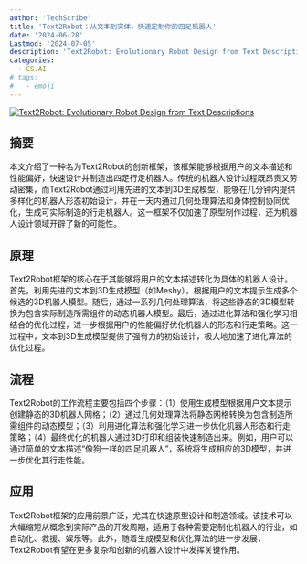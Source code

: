```yaml
---
author: 'TechScribe'
title: 'Text2Robot：从文本到实体，快速定制你的四足机器人'
date: '2024-06-28'
Lastmod: '2024-07-05'
description: 'Text2Robot: Evolutionary Robot Design from Text Descriptions'
categories:
  - CS.AI
# tags:
#   - emoji
---
```


[![Text2Robot: Evolutionary Robot Design from Text Descriptions](https://arxiv-research-1301205113.cos.ap-guangzhou.myqcloud.com/images/2406.19963v2.pdf_0.jpg)](https://arxiv.org/abs/2406.19963v2)

## 摘要

本文介绍了一种名为Text2Robot的创新框架，该框架能够根据用户的文本描述和性能偏好，快速设计并制造出四足行走机器人。传统的机器人设计过程既昂贵又劳动密集，而Text2Robot通过利用先进的文本到3D生成模型，能够在几分钟内提供多样化的机器人形态初始设计，并在一天内通过几何处理算法和身体控制协同优化，生成可实际制造的行走机器人。这一框架不仅加速了原型制作过程，还为机器人设计领域开辟了新的可能性。<!--more-->

## 原理

Text2Robot框架的核心在于其能够将用户的文本描述转化为具体的机器人设计。首先，利用先进的文本到3D生成模型（如Meshy），根据用户的文本提示生成多个候选的3D机器人模型。随后，通过一系列几何处理算法，将这些静态的3D模型转换为包含实际制造所需组件的动态机器人模型。最后，通过进化算法和强化学习相结合的优化过程，进一步根据用户的性能偏好优化机器人的形态和行走策略。这一过程中，文本到3D生成模型提供了强有力的初始设计，极大地加速了进化算法的优化过程。

## 流程

Text2Robot的工作流程主要包括四个步骤：（1）使用生成模型根据用户文本提示创建静态的3D机器人网格；（2）通过几何处理算法将静态网格转换为包含制造所需组件的动态模型；（3）利用进化算法和强化学习进一步优化机器人形态和行走策略；（4）最终优化的机器人通过3D打印和组装快速制造出来。例如，用户可以通过简单的文本描述“像狗一样的四足机器人”，系统将生成相应的3D模型，并进一步优化其行走性能。

## 应用

Text2Robot框架的应用前景广泛，尤其在快速原型设计和制造领域。该技术可以大幅缩短从概念到实际产品的开发周期，适用于各种需要定制化机器人的行业，如自动化、救援、娱乐等。此外，随着生成模型和优化算法的进一步发展，Text2Robot有望在更多复杂和创新的机器人设计中发挥关键作用。
